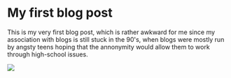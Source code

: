 # My first blog post

This is my very first blog post, which is rather awkward for me since my association with blogs is still stuck in the 90's, 
when blogs were mostly run by angsty teens hoping that the annonymity would allow them to work through high-school issues.

<img src="https://upload.wikimedia.org/wikipedia/commons/c/c1/Awkward_title.png">

